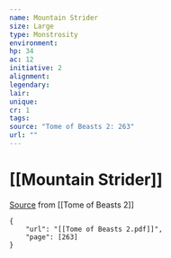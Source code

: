 ```yaml
---
name: Mountain Strider
size: Large
type: Monstrosity
environment: 
hp: 34
ac: 12
initiative: 2
alignment: 
legendary: 
lair: 
unique: 
cr: 1
tags: 
source: "Tome of Beasts 2: 263"
url: ""
---
```

# [[Mountain Strider]]

[Source](zotero://open-pdf/library/items/9UQIAB6R?page=263) from [[Tome of Beasts 2]]

```pdf
{
	"url": "[[Tome of Beasts 2.pdf]]",
	"page": [263]
}
```

